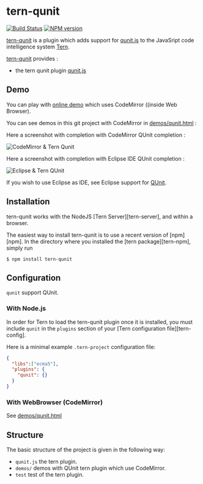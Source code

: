 # tern-qunit

[![Build Status](https://secure.travis-ci.org/angelozerr/tern-qunit.png)](http://travis-ci.org/angelozerr/tern-qunit)
[![NPM version](https://img.shields.io/npm/v/tern-qunit.svg)](https://www.npmjs.org/package/tern-qunit)

[tern-qunit](https://github.com/angelozerr/tern-qunit) is a plugin which adds support for [qunit.js](http://qunitjs.com/) to the JavaSript code intelligence system [Tern](http://ternjs.net/).

[tern-qunit](https://github.com/angelozerr/tern-qunit) provides :

 * the tern qunit plugin [qunit.js](https://github.com/angelozerr/tern-qunit/blob/master/qunit.js)

## Demo

You can play with [online demo](http://demo-angelozerr.rhcloud.com/CodeMirror-Java/qunit.html) which uses CodeMirror ((inside Web Browser).

You can see demos in this git project with CodeMirror in  [demos/qunit.html](https://github.com/angelozerr/tern-qunit/blob/master/demos/qunit.html) :

Here a screenshot with completion with CodeMirror QUnit completion :
 
![CodeMirror & Tern Qunit](https://github.com/angelozerr/tern-qunit/wiki/images/TernQUnitWithCodeMirror.png)

Here a screenshot with completion with Eclipse IDE QUnit completion :

![Eclipse & Tern QUnit](https://github.com/angelozerr/tern-qunit/wiki/images/TernQUnitWithEclipse.png)

If you wish to use Eclipse as IDE, see Eclipse support for [QUnit](https://github.com/angelozerr/tern.java/wiki/Tern-&-QUnit-support).

## Installation

tern-qunit works with the NodeJS [Tern Server][tern-server], and within a browser.

The easiest way to install tern-qunit is to use a recent version of
[npm][npm]. In the directory where you installed the [tern package][tern-npm],
simply run

```
$ npm install tern-qunit
```

## Configuration

`qunit` support QUnit.

### With Node.js

In order for Tern to load the tern-qunit plugin once it is installed, you must
include `qunit` in the `plugins` section of your [Tern configuration
file][tern-config].

Here is a minimal example `.tern-project` configuration file:

```json
{
  "libs":["ecma5"],
  "plugins": {
    "qunit": {}
  }
}
```

### With WebBrowser (CodeMirror)

See [demos/qunit.html](https://github.com/angelozerr/tern-qunit/blob/master/demos/qunit.html)

## Structure

The basic structure of the project is given in the following way:

* `qunit.js` the tern plugin.
* `demos/` demos with QUnit tern plugin which use CodeMirror.
* `test` test of the tern plugin.
